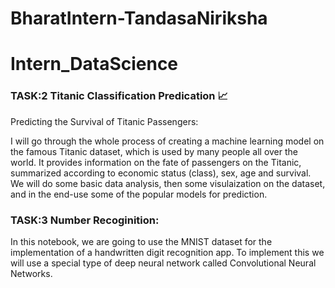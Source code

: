 # BharatIntern-TandasaNiriksha
# **Intern_DataScience**

### TASK:2 Titanic Classification Predication 📈

Predicting the Survival of Titanic Passengers:

I will go through the whole process of creating a machine learning model on the famous Titanic dataset, which is used by many people all over the world. It provides information on the fate of passengers on the Titanic, summarized according to economic status (class), sex, age and survival. We will do some basic data analysis, then some visulaization on the dataset, and in the end-use some of the popular models for prediction.

### TASK:3 Number Recoginition:

In this notebook, we are going to use the MNIST dataset for the implementation of a handwritten digit recognition app. To implement this we will use a special type of deep neural network called Convolutional Neural Networks. 

